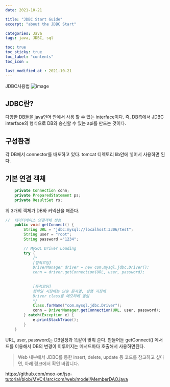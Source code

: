 ```yaml
---
date: 2021-10-21

title: "JDBC Start Guide"
excerpt: "about the JDBC Start"

categories: Java
tags: java, JDBC, sql

toc: true  
toc_sticky: true
toc_label: "contents"
toc_icon : 

last_modified_at : 2021-10-21
---
```


JDBC사용법
![image](https://user-images.githubusercontent.com/70089259/138288823-336538a9-5ab7-4b00-aae7-bf648a619430.png)

## JDBC란?
다양한 DB들을 java언어 안에서 사용 할 수 있는 interface이다.
즉, DB측에서 JDBC interface의 형식으로 DB와 송신할 수 있는 api를 만드는 것이다.

## 구성환경
각 DB에서 connector를 배포하고 있다. tomcat 디렉토리 lib안에 넣어서 사용하면 된다.

## 기본 연결 객체
```java
	private Connection conn;
    private PreparedStatement ps;
    private ResultSet rs;
```
위 3개의 객체가 DB와 커넥션을 해준다.


```java
//  데이터베이스 연결객체 생성
    public void getConnect() {
        String URL = "jdbc:mysql://localhost:3306/test";
        String user = "root";
        String password ="1234";

        // MySQL Driver Loading
        try {
            /*
            [정적로딩]
            DriverManager driver = new com.mysql.jdbc.Driver();
            conn = driver.getConnection(URL, user, password);
             
             
            [동적로딩]
            컴파일 시점에는 단순 문자열, 실행 지점에 
            Driver class를 메모리에 올림
            */
            Class.forName("com.mysql.jdbc.Driver");
            conn = DriverManager.getConnection(URL, user, password);
        } catch(Exception e) {
            e.printStackTrace();
        }
    }
```

URL, user, password는 DB설정과 똑같이 맞춰 준다.
만들어둔 getConnect() 메서드를 이용해서 DB의 변경이 이루어지는 메서드마다 호출해서 사용하면된다. 


>Web 내부에서 JDBC를 통한 insert, delete, update 등 코드를 참고하고 싶다면, 아래 링크에서 확인 바랍니다.
     
https://github.com/moo-on/jsp-tutorial/blob/MVC4/src/com/web/model/MemberDAO.java